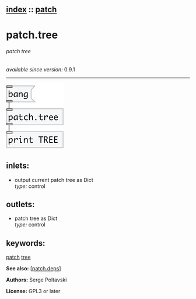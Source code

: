 [index](index.html) :: [patch](category_patch.html)
---

# patch.tree

###### patch tree

*available since version:* 0.9.1

---




[![example](../examples/img/patch.tree.jpg)](../examples/pd/patch.tree.pd)









## inlets:

* output current patch tree as Dict<br>
_type:_ control



## outlets:

* patch tree as Dict<br>
_type:_ control



## keywords:

[patch](keywords/patch.html)
[tree](keywords/tree.html)



**See also:**
[\[patch.deps\]](patch.deps.html)




**Authors:** Serge Poltavski




**License:** GPL3 or later





